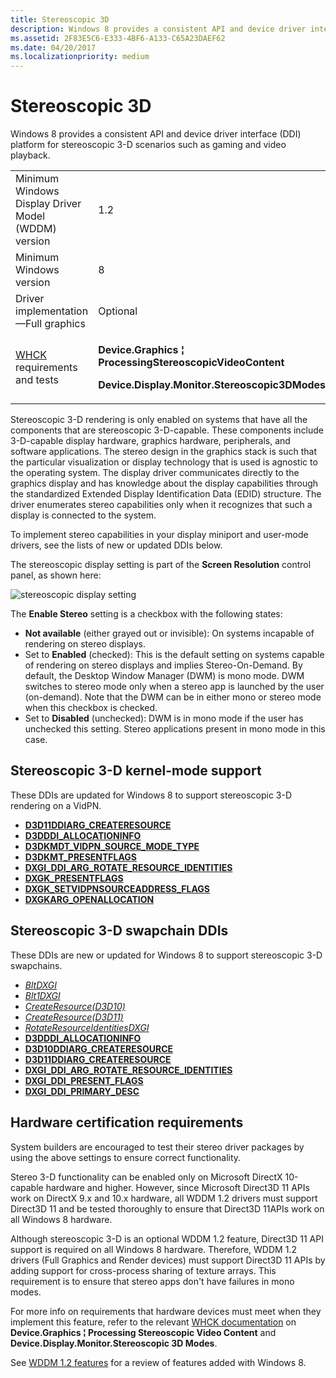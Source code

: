 ```yaml
---
title: Stereoscopic 3D
description: Windows 8 provides a consistent API and device driver interface (DDI) platform for stereoscopic 3-D scenarios such as gaming and video playback.
ms.assetid: 2F83E5C6-E333-4BF6-A133-C65A23DAEF62
ms.date: 04/20/2017
ms.localizationpriority: medium
---
```


# Stereoscopic 3D


Windows 8 provides a consistent API and device driver interface (DDI) platform for stereoscopic 3-D scenarios such as gaming and video playback.

<table>
<colgroup>
<col width="50%" />
<col width="50%" />
</colgroup>
<tbody>
<tr class="odd">
<td align="left">Minimum Windows Display Driver Model (WDDM) version</td>
<td align="left">1.2</td>
</tr>
<tr class="even">
<td align="left">Minimum Windows version</td>
<td align="left">8</td>
</tr>
<tr class="odd">
<td align="left">Driver implementation—Full graphics</td>
<td align="left">Optional</td>
</tr>
<tr class="even">
<td align="left"><a href="https://docs.microsoft.com/windows-hardware/test/hlk/windows-hardware-lab-kit" data-raw-source="[WHCK](https://docs.microsoft.com/windows-hardware/test/hlk/windows-hardware-lab-kit)">WHCK</a> requirements and tests</td>
<td align="left"><p><strong>Device.Graphics ¦ ProcessingStereoscopicVideoContent</strong></p>
<p><strong>Device.Display.Monitor.Stereoscopic3DModes</strong></p></td>
</tr>
</tbody>
</table>

 

Stereoscopic 3-D rendering is only enabled on systems that have all the components that are stereoscopic 3-D-capable. These components include 3-D-capable display hardware, graphics hardware, peripherals, and software applications. The stereo design in the graphics stack is such that the particular visualization or display technology that is used is agnostic to the operating system. The display driver communicates directly to the graphics display and has knowledge about the display capabilities through the standardized Extended Display Identification Data (EDID) structure. The driver enumerates stereo capabilities only when it recognizes that such a display is connected to the system.

To implement stereo capabilities in your display miniport and user-mode drivers, see the lists of new or updated DDIs below.

The stereoscopic display setting is part of the **Screen Resolution** control panel, as shown here:

![stereoscopic display setting](images/stereo3ddisplaysetting.jpg)

The **Enable Stereo** setting is a checkbox with the following states:

-   **Not available** (either grayed out or invisible): On systems incapable of rendering on stereo displays.
-   Set to **Enabled** (checked): This is the default setting on systems capable of rendering on stereo displays and implies Stereo-On-Demand. By default, the Desktop Window Manager (DWM) is mono mode. DWM switches to stereo mode only when a stereo app is launched by the user (on-demand). Note that the DWM can be in either mono or stereo mode when this checkbox is checked.
-   Set to **Disabled** (unchecked): DWM is in mono mode if the user has unchecked this setting. Stereo applications present in mono mode in this case.

## <span id="Stereoscopic_3-D_kernel-mode_support"></span><span id="stereoscopic_3-d_kernel-mode_support"></span><span id="STEREOSCOPIC_3-D_KERNEL-MODE_SUPPORT"></span>Stereoscopic 3-D kernel-mode support


These DDIs are updated for Windows 8 to support stereoscopic 3-D rendering on a VidPN.

-   [**D3D11DDIARG\_CREATERESOURCE**](https://msdn.microsoft.com/library/windows/hardware/ff542062)
-   [**D3DDDI\_ALLOCATIONINFO**](https://msdn.microsoft.com/library/windows/hardware/ff544364)
-   [**D3DKMDT\_VIDPN\_SOURCE\_MODE\_TYPE**](https://msdn.microsoft.com/library/windows/hardware/ff546727)
-   [**D3DKMT\_PRESENTFLAGS**](https://msdn.microsoft.com/library/windows/hardware/ff548179)
-   [**DXGI\_DDI\_ARG\_ROTATE\_RESOURCE\_IDENTITIES**](https://msdn.microsoft.com/library/windows/hardware/ff557476)
-   [**DXGK\_PRESENTFLAGS**](https://msdn.microsoft.com/library/windows/hardware/ff562005)
-   [**DXGK\_SETVIDPNSOURCEADDRESS\_FLAGS**](https://msdn.microsoft.com/library/windows/hardware/ff562052)
-   [**DXGKARG\_OPENALLOCATION**](https://msdn.microsoft.com/library/windows/hardware/ff557609)

## <span id="Stereoscopic_3-D_swapchain_DDIs"></span><span id="stereoscopic_3-d_swapchain_ddis"></span><span id="STEREOSCOPIC_3-D_SWAPCHAIN_DDIS"></span>Stereoscopic 3-D swapchain DDIs


These DDIs are new or updated for Windows 8 to support stereoscopic 3-D swapchains.

-   [*BltDXGI*](https://msdn.microsoft.com/library/windows/hardware/ff538252)
-   [*Blt1DXGI*](https://msdn.microsoft.com/library/windows/hardware/hh406235)
-   [*CreateResource(D3D10)*](https://msdn.microsoft.com/library/windows/hardware/ff540691)
-   [*CreateResource(D3D11)*](https://msdn.microsoft.com/library/windows/hardware/ff540694)
-   [*RotateResourceIdentitiesDXGI*](https://msdn.microsoft.com/library/windows/hardware/ff569514)
-   [**D3DDDI\_ALLOCATIONINFO**](https://msdn.microsoft.com/library/windows/hardware/ff544364)
-   [**D3D10DDIARG\_CREATERESOURCE**](https://msdn.microsoft.com/library/windows/hardware/ff541697)
-   [**D3D11DDIARG\_CREATERESOURCE**](https://msdn.microsoft.com/library/windows/hardware/ff542062)
-   [**DXGI\_DDI\_ARG\_ROTATE\_RESOURCE\_IDENTITIES**](https://msdn.microsoft.com/library/windows/hardware/ff557476)
-   [**DXGI\_DDI\_PRESENT\_FLAGS**](https://msdn.microsoft.com/library/windows/hardware/ff557509)
-   [**DXGI\_DDI\_PRIMARY\_DESC**](https://msdn.microsoft.com/library/windows/hardware/ff557511)

## <span id="Hardware_certification_requirements"></span><span id="hardware_certification_requirements"></span><span id="HARDWARE_CERTIFICATION_REQUIREMENTS"></span>Hardware certification requirements


System builders are encouraged to test their stereo driver packages by using the above settings to ensure correct functionality.

Stereo 3-D functionality can be enabled only on Microsoft DirectX 10-capable hardware and higher. However, since Microsoft Direct3D 11 APIs work on DirectX 9.x and 10.x hardware, all WDDM 1.2 drivers must support Direct3D 11 and be tested thoroughly to ensure that Direct3D 11APIs work on all Windows 8 hardware.

Although stereoscopic 3-D is an optional WDDM 1.2 feature, Direct3D 11 API support is required on all Windows 8 hardware. Therefore, WDDM 1.2 drivers (Full Graphics and Render devices) must support Direct3D 11 APIs by adding support for cross-process sharing of texture arrays. This requirement is to ensure that stereo apps don't have failures in mono modes.

For more info on requirements that hardware devices must meet when they implement this feature, refer to the relevant [WHCK documentation](https://docs.microsoft.com/windows-hardware/test/hlk/windows-hardware-lab-kit) on **Device.Graphics ¦ Processing Stereoscopic Video Content** and **Device.Display.Monitor.Stereoscopic 3D Modes**.

See [WDDM 1.2 features](wddm-v1-2-features.md) for a review of features added with Windows 8.

 

 





